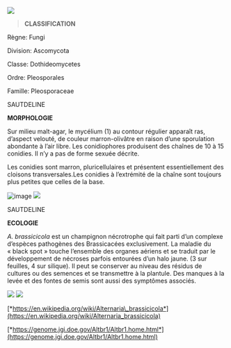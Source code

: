 ![](resource/ifungi/Markdown/MarkdownImages/image1.emf)

> **CLASSIFICATION**

Règne: Fungi

Division: Ascomycota

Classe: Dothideomycetes

Ordre: Pleosporales

Famille: Pleosporaceae

SAUTDELINE

**MORPHOLOGIE**

Sur milieu malt-agar, le mycélium (1) au contour régulier apparaît ras,
d’aspect velouté, de couleur marron-olivâtre en raison d’une sporulation
abondante à l’air libre. Les conidiophores produisent des chaînes de 10
à 15 conidies. Il n’y a pas de forme sexuée décrite.

Les conidies sont marron, pluricellulaires et présentent essentiellement
des cloisons transversales.Les conidies à l’extrémité de la chaîne sont
toujours plus petites que celles de la base.

![image](resource/ifungi/Markdown/MarkdownImages/image2.jpg)
![](resource/ifungi/Markdown/MarkdownImages/image3.JPG)

SAUTDELINE

**ECOLOGIE**

*A. brassicicola* est un champignon
nécrotrophe qui fait parti d’un complexe d’espèces pathogènes des
Brassicacées exclusivement. La maladie du « black spot » touche
l’ensemble des organes aériens et se traduit par le développement de
nécroses parfois entourées d’un halo jaune. (3 sur feuilles, 4 sur
silique). Il peut se conserver au niveau des résidus de cultures ou des
semences et se transmettre à la plantule. Des manques à la levée et des
fontes de semis sont aussi des symptômes associés.

![](resource/ifungi/Markdown/MarkdownImages/image4.jpeg)
![](resource/ifungi/Markdown/MarkdownImages/image5.jpeg)

[*https://en.wikipedia.org/wiki/Alternaria\_brassicicola*](https://en.wikipedia.org/wiki/Alternaria_brassicicola)

[*https://genome.jgi.doe.gov/Altbr1/Altbr1.home.html*](https://genome.jgi.doe.gov/Altbr1/Altbr1.home.html)
